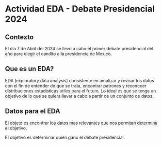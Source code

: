 # Actividad EDA - Debate Presidencial 2024

## Contexto 
El dia 7 de Abril del 2024 se llevo a cabo el primer debate presidencial del año para elegir el candito a la presidencia de Mexico.

## Que es un EDA?
EDA (exploratory data analysis) consistente en amalizar y revisar los datos con el fin de entender de que se trata, encontrar patrones y reconcoer distribuciones estadisticas utiles para el futuro. Lo ideal es que se tenga un objetivo de lo que se quiera llevar a cabo a partir de un conjunto de datos.


## Datos para el EDA

El objeto es encontrar los datos mas relevantes que nos permitan determina el objetivo.

El objetivo es determinar quien gano el debate presidencial.
